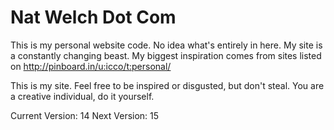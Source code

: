 # Nat Welch Dot Com

This is my personal website code. No idea what's entirely in here. My site is a constantly changing beast. My biggest inspiration comes from sites listed on <http://pinboard.in/u:icco/t:personal/>

This is my site. Feel free to be inspired or disgusted, but don't steal. You are a creative individual, do it yourself.

Current Version: 14
Next Version: 15
